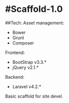 #Scaffold-1.0
=========================================================================================================================
##Tech:
Asset management: 
- Bower 
- Grunt 
- Composer

Frontend:
- BootStrap v3.3.*
- jQuery v2.1.*

Backend: 
- Laravel v4.2.*

Basic scaffold for site devel.

